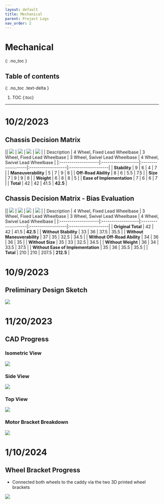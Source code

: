 ```yaml
---
layout: default
title: Mechanical
parent: Project Logs
nav_order: 2
---
```

# Mechanical
{: .no_toc }

## Table of contents
{: .no_toc .text-delta }

1. TOC
{:toc}
---

# 10/2/2023
## Chassis Decision Matrix

|| ![](../../assets/images/4WF.png) | ![](../../assets/images/3WF.png) | ![](../../assets/images/3WS.png) | ![](../../assets/images/4WS.png) |
| Description | 4 Wheel, Fixed Lead Wheelbase | 3 Wheel, Fixed Lead Wheelbase | 3 Wheel, Swivel Lead Wheelbase | 4 Wheel, Swivel Lead Wheelbase |
|:--------------------|:-------------------|:-------------------|:-------------------|:--------------------|
| **Stability** | 9 | 6 | 4 | 7 |
| **Maneuverability** | 5 | 7 | 9 | 8 |
| **Off-Road Ability** | 8 | 6 | 5.5 | 7.5 |
| **Size** | 7 | 9 | 9 | 8 |
| **Weight** | 6 | 8 | 8 | 5 |
| **Ease of Implementation** | 7 | 6 | 6 | 7 |
| **Total** | 42 | 42 | 41.5 | **42.5** |

## Chassis Decision Matrix - Bias Evaluation

|| ![](../../assets/images/4WF.png) | ![](../../assets/images/3WF.png) | ![](../../assets/images/3WS.png) | ![](../../assets/images/4WS.png) |
| Description | 4 Wheel, Fixed Lead Wheelbase | 3 Wheel, Fixed Lead Wheelbase | 3 Wheel, Swivel Lead Wheelbase | 4 Wheel, Swivel Lead Wheelbase |
|:--------------------|:-------------------|:-------------------|:-------------------|:--------------------|
| **Original Total** | 42 | 42 | 41.5 | **42.5** |
| **Without Stability** | 33 | 36 | 37.5 | 35.5 |
| **Without Maneuverability** | 37 | 35 | 32.5 | 34.5 |
| **Without Off-Road Ability** | 34 | 36 | 36 | 35 |
| **Without Size** | 35 | 33 | 32.5 | 34.5 |
| **Without Weight** | 36 | 34 | 33.5 | 37.5 |
| **Without Ease of Implementation** | 35 | 36 | 35.5 | 35.5 |
| **Total** | 210 | 210 | 207.5 | **212.5** |

# 10/9/2023
## Preliminary Design Sketch
![](../../assets/images/preliminaryDesignSketch.png)

# 11/20/2023
## CAD Progress
### Isometric View
![](../../assets/images/CADIsometric.png)

### Side View
![](../../assets/images/CADSide.png)

### Top View
![](../../assets/images/CADTop.png)

### Motor Bracket Breakdown
![](../../assets/images/CADMotBracket.png)

# 1/10/2024
## Wheel Bracket Progress
* Connected both wheels to the caddy via the two 3D printed wheel brackets

![](../../assets/images/wheelBracket.png)